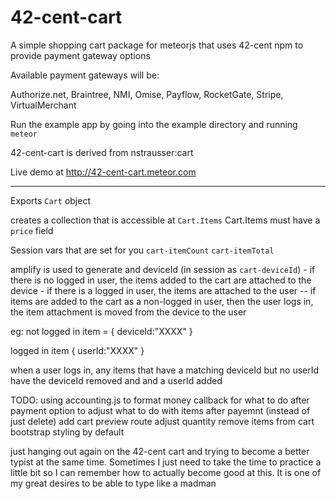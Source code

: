 42-cent-cart
===========

A simple shopping cart package for meteorjs that uses 42-cent npm to provide payment gateway options   

Available payment gateways will be:

Authorize.net,
Braintree,
NMI,
Omise,
Payflow,
RocketGate,
Stripe,
VirtualMerchant

Run the example app by going into the example directory and running `meteor`

42-cent-cart is derived from nstrausser:cart

Live demo at http://42-cent-cart.meteor.com

------

Exports `Cart` object

creates a collection that is accessible at `Cart.Items`
Cart.Items must have a `price` field


Session vars that are set for you
`cart-itemCount`
`cart-itemTotal`


amplify is used to generate and deviceId (in session as `cart-deviceId`) - if there is no logged in user, the items added to the cart are attached to the device - if there is a logged in user, the items are attached to the user -- if items are added to the cart as a non-logged in user, then the user logs in, the item attachment is moved from the device to the user

eg:
not logged in
item = 
{
deviceId:"XXXX"
}

logged in
item 
{
userId:"XXXX"
}

when a user logs in, any items that have a matching deviceId but no userId have the deviceId removed and and a userId added




TODO:
using accounting.js to format money
callback for what to do after payment
option to adjust what to do with items after payemnt (instead of just delete)
add cart preview route
adjust quantity
remove items from cart
bootstrap styling by default


just hanging out again on the 42-cent cart and trying to become a better typist at the same time.  Sometimes I just need to take the time to practice a little bit so I can remember how to actually become good at this.  It is one of my great desires to be able to type like a madman
